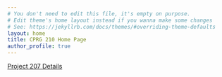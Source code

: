 ```yaml
---
# You don't need to edit this file, it's empty on purpose.
# Edit theme's home layout instead if you wanna make some changes
# See: https://jekyllrb.com/docs/themes/#overriding-theme-defaults
layout: home
title: CPRG 210 Home Page
author_profile: true
--- 
```


[Project 207 Details](/proj207)